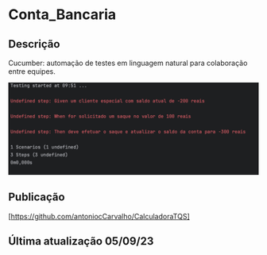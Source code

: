 # Conta_Bancaria

## Descrição
Cucumber: automação de testes em linguagem natural para colaboração entre equipes.

![Funcionamento](cucumber.png)

## Publicação
[https://github.com/antoniocCarvalho/CalculadoraTQS]

## Última atualização 05/09/23

